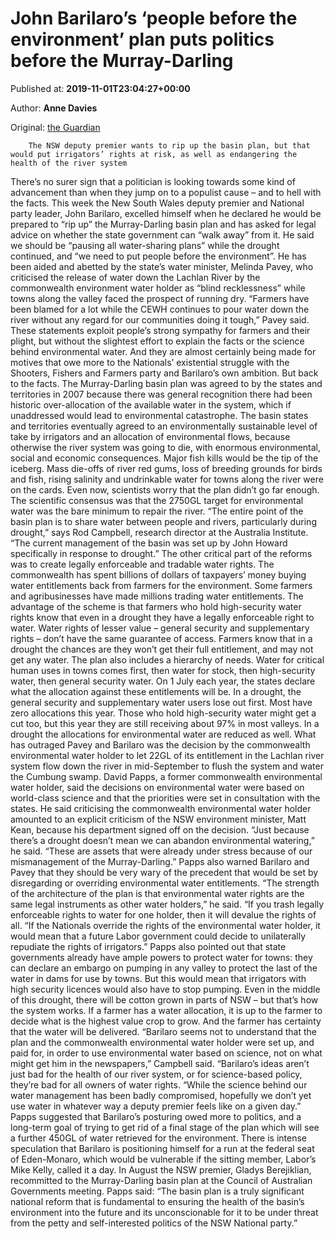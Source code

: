 
# John Barilaro’s ‘people before the environment’ plan puts politics before the Murray-Darling

Published at: **2019-11-01T23:04:27+00:00**

Author: **Anne Davies**

Original: [the Guardian](https://www.theguardian.com/australia-news/2019/nov/02/john-barilaros-people-before-the-environment-plan-puts-politics-before-the-murray-darling)


        The NSW deputy premier wants to rip up the basin plan, but that would put irrigators’ rights at risk, as well as endangering the health of the river system
      
There’s no surer sign that a politician is looking towards some kind of advancement than when they jump on to a populist cause – and to hell with the facts.
This week the New South Wales deputy premier and National party leader, John Barilaro, excelled himself when he declared he would be prepared to “rip up” the Murray-Darling basin plan and has asked for legal advice on whether the state government can “walk away” from it.
He said we should be “pausing all water-sharing plans” while the drought continued, and “we need to put people before the environment”.
He has been aided and abetted by the state’s water minister, Melinda Pavey, who criticised the release of water down the Lachlan River by the commonwealth environment water holder as “blind recklessness” while towns along the valley faced the prospect of running dry.
“Farmers have been blamed for a lot while the CEWH continues to pour water down the river without any regard for our communities doing it tough,” Pavey said.
These statements exploit people’s strong sympathy for farmers and their plight, but without the slightest effort to explain the facts or the science behind environmental water.
And they are almost certainly being made for motives that owe more to the Nationals’ existential struggle with the Shooters, Fishers and Farmers party and Barilaro’s own ambition.
But back to the facts.
The Murray-Darling basin plan was agreed to by the states and territories in 2007 because there was general recognition there had been historic over-allocation of the available water in the system, which if unaddressed would lead to environmental catastrophe.
The basin states and territories eventually agreed to an environmentally sustainable level of take by irrigators and an allocation of environmental flows, because otherwise the river system was going to die, with enormous environmental, social and economic consequences.
Major fish kills would be the tip of the iceberg. Mass die-offs of river red gums, loss of breeding grounds for birds and fish, rising salinity and undrinkable water for towns along the river were on the cards.
Even now, scientists worry that the plan didn’t go far enough. The scientific consensus was that the 2750GL target for environmental water was the bare minimum to repair the river.
“The entire point of the basin plan is to share water between people and rivers, particularly during drought,” says Rod Campbell, research director at the Australia Institute. “The current management of the basin was set up by John Howard specifically in response to drought.”
The other critical part of the reforms was to create legally enforceable and tradable water rights. The commonwealth has spent billions of dollars of taxpayers’ money buying water entitlements back from farmers for the environment. Some farmers and agribusinesses have made millions trading water entitlements.
The advantage of the scheme is that farmers who hold high-security water rights know that even in a drought they have a legally enforceable right to water.
Water rights of lesser value – general security and supplementary rights – don’t have the same guarantee of access. Farmers know that in a drought the chances are they won’t get their full entitlement, and may not get any water.
The plan also includes a hierarchy of needs. Water for critical human uses in towns comes first, then water for stock, then high-security water, then general security water.
On 1 July each year, the states declare what the allocation against these entitlements will be. In a drought, the general security and supplementary water users lose out first. Most have zero allocations this year.
Those who hold high-security water might get a cut too, but this year they are still receiving about 97% in most valleys.
In a drought the allocations for environmental water are reduced as well.
What has outraged Pavey and Barilaro was the decision by the commonwealth environmental water holder to let 22GL of its entitlement in the Lachlan river system flow down the river in mid-September to flush the system and water the Cumbung swamp.
David Papps, a former commonwealth environmental water holder, said the decisions on environmental water were based on world-class science and that the priorities were set in consultation with the states.
He said criticising the commonwealth environmental water holder amounted to an explicit criticism of the NSW environment minister, Matt Kean, because his department signed off on the decision.
“Just because there’s a drought doesn’t mean we can abandon environmental watering,” he said. “These are assets that were already under stress because of our mismanagement of the Murray-Darling.”
Papps also warned Barilaro and Pavey that they should be very wary of the precedent that would be set by disregarding or overriding environmental water entitlements.
“The strength of the architecture of the plan is that environmental water rights are the same legal instruments as other water holders,” he said. “If you trash legally enforceable rights to water for one holder, then it will devalue the rights of all.
“If the Nationals override the rights of the environmental water holder, it would mean that a future Labor government could decide to unilaterally repudiate the rights of irrigators.”
Papps also pointed out that state governments already have ample powers to protect water for towns: they can declare an embargo on pumping in any valley to protect the last of the water in dams for use by towns.
But this would mean that irrigators with high security licences would also have to stop pumping. Even in the middle of this drought, there will be cotton grown in parts of NSW – but that’s how the system works. If a farmer has a water allocation, it is up to the farmer to decide what is the highest value crop to grow. And the farmer has certainty that the water will be delivered.
“Barilaro seems not to understand that the plan and the commonwealth environmental water holder were set up, and paid for, in order to use environmental water based on science, not on what might get him in the newspapers,” Campbell said.
“Barilaro’s ideas aren’t just bad for the health of our river system, or for science-based policy, they’re bad for all owners of water rights.
“While the science behind our water management has been badly compromised, hopefully we don’t yet use water in whatever way a deputy premier feels like on a given day.”
Papps suggested that Barilaro’s posturing owed more to politics, and a long-term goal of trying to get rid of a final stage of the plan which will see a further 450GL of water retrieved for the environment.
There is intense speculation that Barilaro is positioning himself for a run at the federal seat of Eden-Monaro, which would be vulnerable if the sitting member, Labor’s Mike Kelly, called it a day.
In August the NSW premier, Gladys Berejiklian, recommitted to the Murray-Darling basin plan at the Council of Australian Governments meeting.
Papps said: “The basin plan is a truly significant national reform that is fundamental to ensuring the health of the basin’s environment into the future and its unconscionable for it to be under threat from the petty and self-interested politics of the NSW National party.”

